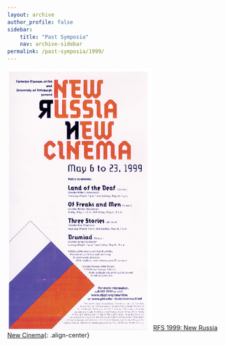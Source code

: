 ```yaml
---
layout: archive
author_profile: false
sidebar: 
    title: "Past Symposia"
    nav: archive-sidebar
permalink: /past-symposia/1999/
---
```


![1999 rfs](/img/rfs-1999.jpg "1999 RFS")
[RFS 1999: New Russia New Cinema](https://web.archive.org/web/20211022182704/https://rusfilm.pitt.edu/1999-new-russia-new-cinema/){: .align-center}